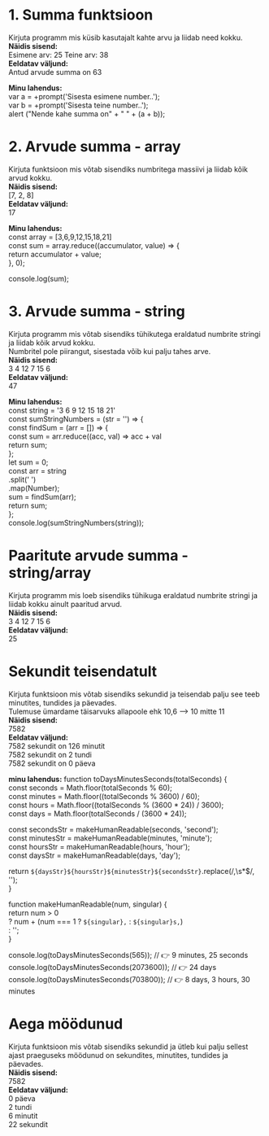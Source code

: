# 1. Summa funktsioon
Kirjuta programm mis küsib kasutajalt kahte arvu ja liidab need kokku.  
**Näidis sisend:**  
Esimene arv: 25  Teine arv: 38  
**Eeldatav väljund:**  
Antud arvude summa on 63  

**Minu lahendus:**  
var a = +prompt('Sisesta esimene number..');  
var b = +prompt('Sisesta teine number..');  
alert ("Nende kahe summa on" + " " + (a + b));  




# 2. Arvude summa - array
Kirjuta funktsioon mis võtab sisendiks numbritega massiivi ja liidab kõik arvud kokku.  
**Näidis sisend:**  
[7, 2, 8]  
**Eeldatav väljund:**  
17  


**Minu lahendus:**  
const array = [3,6,9,12,15,18,21]  
const sum = array.reduce((accumulator, value) => {  
  return accumulator + value;  
}, 0);  

console.log(sum);  




# 3. Arvude summa - string
Kirjuta programm mis võtab sisendiks tühikutega eraldatud numbrite stringi ja liidab kõik arvud kokku.  
Numbritel pole piirangut, sisestada võib kui palju tahes arve.  
**Näidis sisend:**  
3 4 12 7 15 6  
**Eeldatav väljund:**  
47  

**Minu lahendus:**  
const string = '3 6 9 12 15 18 21'  
const sumStringNumbers = (str = '') => {  
   const findSum = (arr = []) => {  
      const sum = arr.reduce((acc, val) => acc + val  
      return sum;  
   };  
   let sum = 0;  
   const arr = string  
      .split(' ')  
      .map(Number);  
   sum = findSum(arr);  
   return sum;  
};  
console.log(sumStringNumbers(string));  

# Paaritute arvude summa - string/array
Kirjuta programm mis loeb sisendiks tühikuga eraldatud numbrite stringi ja liidab kokku ainult paaritud arvud.  
**Näidis sisend:**  
3 4 12 7 15 6  
**Eeldatav väljund:**  
25  

# Sekundit teisendatult
Kirjuta funktsioon mis võtab sisendiks sekundid ja teisendab palju see teeb minutites, tundides ja päevades.  
Tulemuse ümardame täisarvuks allapoole ehk 10,6 --> 10 mitte 11  
**Näidis sisend:**  
7582  
**Eeldatav väljund:**  
7582 sekundit on 126 minutit  
7582 sekundit on 2 tundi  
7582 sekundit on 0 päeva  
 
**minu lahendus:**
function toDaysMinutesSeconds(totalSeconds) {  
  const seconds = Math.floor(totalSeconds % 60);  
  const minutes = Math.floor((totalSeconds % 3600) / 60);  
  const hours = Math.floor((totalSeconds % (3600 * 24)) / 3600);  
  const days = Math.floor(totalSeconds / (3600 * 24));  

  const secondsStr = makeHumanReadable(seconds, 'second');  
  const minutesStr = makeHumanReadable(minutes, 'minute');  
  const hoursStr = makeHumanReadable(hours, 'hour');  
  const daysStr = makeHumanReadable(days, 'day');  

  return `${daysStr}${hoursStr}${minutesStr}${secondsStr}`.replace(/,\s*$/, '');  
}  

function makeHumanReadable(num, singular) {  
  return num > 0  
    ? num + (num === 1 ? ` ${singular}, ` : ` ${singular}s, `)  
    : '';  
}  

console.log(toDaysMinutesSeconds(565)); // 👉️ 9 minutes, 25 seconds  
console.log(toDaysMinutesSeconds(2073600)); // 👉️ 24 days  
console.log(toDaysMinutesSeconds(703800)); // 👉️ 8 days, 3 hours, 30 minutes  

# Aega möödunud
Kirjuta funktsioon mis võtab sisendiks sekundid ja ütleb kui palju sellest ajast praeguseks möödunud on sekundites, minutites, tundides ja päevades.  
**Näidis sisend:**  
7582  
**Eeldatav väljund:**  
0 päeva  
2 tundi  
6 minutit  
22 sekundit  
